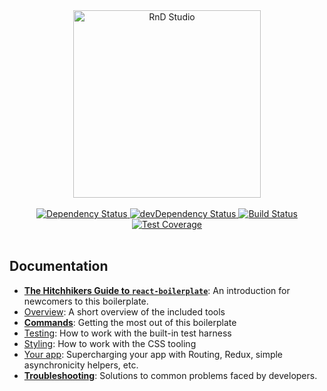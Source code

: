 <center>
  <img src="https://github.com/RnDStudio/embed-articles/blob/master/app/images/rnd-studio-logo/rnd-studio-logo-transparent-large.png?raw=true" alt="RnD Studio" align="center" width="300" />
</center>

<br />

<div align="center">
  <!-- Dependency Status -->
  <a href="https://david-dm.org/RnDStudio/embed-articles">
    <img src="https://david-dm.org/RnDStudio/embed-articles.svg" alt="Dependency Status" />
  </a>
  <!-- devDependency Status -->
  <a href="https://david-dm.org/RnDStudio/embed-articles#info=devDependencies">
    <img src="https://david-dm.org/RnDStudio/embed-articles/dev-status.svg" alt="devDependency Status" />
  </a>
  <!-- Build Status -->
  <a href="https://circleci.com/gh/RnDStudio/embed-articles">
    <img src="https://circleci.com/gh/RnDStudio/embed-articles.svg?style=svg&circle-token=2ef7da214af86f3d20c0632fab6265a0d3affc7b" alt="Build Status" />
  </a>
  <!-- Test Coverage -->
  <a href="https://coveralls.io/r/react-boilerplate/react-boilerplate">
    <img src="https://coveralls.io/repos/github/react-boilerplate/react-boilerplate/badge.svg" alt="Test Coverage" />
  </a>
</div>

<br />


## Documentation

- [**The Hitchhikers Guide to `react-boilerplate`**](docs/general/introduction.md): An introduction for newcomers to this boilerplate.
- [Overview](docs/general): A short overview of the included tools
- [**Commands**](docs/general/commands.md): Getting the most out of this boilerplate
- [Testing](docs/testing): How to work with the built-in test harness
- [Styling](docs/css): How to work with the CSS tooling
- [Your app](docs/js): Supercharging your app with Routing, Redux, simple
  asynchronicity helpers, etc.
- [**Troubleshooting**](docs/general/gotchas.md): Solutions to common problems faced by developers.
